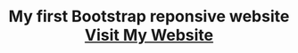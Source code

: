 <h1 align="center">
  <br>
  My first Bootstrap reponsive website
  <br>
  <a href="https://drainox.github.io/my-first-website/" target="_blank">Visit My Website</a>
  <br>
  <br>
</h1>
